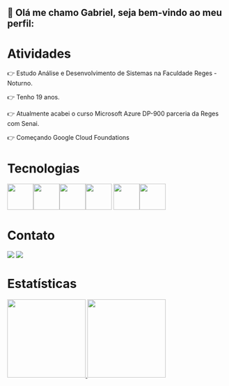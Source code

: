 ##  :wave: Olá me chamo Gabriel, seja bem-vindo ao meu perfil:

# Atividades

:point_right: Estudo Análise e Desenvolvimento de Sistemas na Faculdade Reges - Noturno.

:point_right: Tenho 19 anos.

:point_right: Atualmente acabei o curso Microsoft Azure DP-900 parceria da Reges com Senai.

:point_right: Começando Google Cloud Foundations

# Tecnologias

<img src= "https://user-images.githubusercontent.com/110850579/201753148-44404b69-0ccf-48cd-b514-ef1ce71b1288.png" width="60" height="60"/><img src= "https://user-images.githubusercontent.com/110850579/201753599-eb4087b1-adee-4f44-b51e-74431e4db76f.png" width="60" height="60"/><img src= "https://user-images.githubusercontent.com/110850579/201753725-b4e485ba-0199-43ad-8d83-c017eed9baba.png" width="60" height="60"/><img src= "https://user-images.githubusercontent.com/110850579/201753842-e74cda28-45d1-4f59-805a-22431f59a548.png" width="60" height="60"/>
<img src= "https://user-images.githubusercontent.com/110850579/201755258-9a663151-5cdb-4865-a602-6cbbeca172d7.png" width="60" height="60"/><img src= "https://user-images.githubusercontent.com/110850579/201755367-71e6138b-b203-4194-808a-3845202f571e.png" width="60" height="60"/>

# Contato

<div>
  <a href="https://www.linkedin.com/in/gabriel-paulino-169aa3205/" target="_blank"><img src="https://img.shields.io/badge/-LinkedIn-%230077B5?style=for-the-badge&logo=linkedin&logoColor=white" target="_blank"></a>
  <a href="https://www.instagram.com/_eu_gabriel/" target="_blank"><img src="https://img.shields.io/badge/-Instagram-%23E4405F?style=for-the-badge&logo=instagram&logoColor=white" target="_blank"></a>
</div>

# Estatísticas
<div>
<a href="https://github.com/gabriel-massambani">
<img height="180em" src="https://github-readme-stats.vercel.app/api/top-langs/?username=gabriel-massambani&layout=compact&langs_count=7&theme=dracula"/>
<img height="180em" src="https://github-readme-stats.vercel.app/api?username=gabriel-massambani&show_icons=true&theme=dracula&include_all_commits=true&count_private=true"/>
</div>
